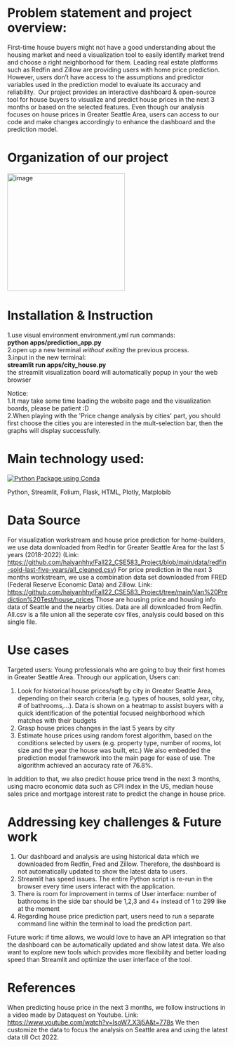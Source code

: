 # Problem statement and project overview:
First-time house buyers might not have a good understanding about the housing market and need a visualization tool to easily identify market trend and choose a right neighborhood for them.
Leading real estate platforms such as Redfin and Zillow are providing users with home price prediction. However, users don’t have access to the assumptions and predictor variables used in the prediction model to evaluate its accuracy and reliability. 
Our project provides an interactive dashboard & open-source tool for house buyers to visualize and predict house prices in the next 3 months or based on the selected features. Even though our analysis focuses on house prices in Greater Seattle Area, users can access to our code and make changes accordingly to enhance the dashboard and the prediction model. 
# Organization of our project
<img width="268" alt="image" src="https://user-images.githubusercontent.com/115179760/207691893-abc59f65-5d40-46ad-9b81-03972696d512.png">

# Installation & Instruction
1.use visual environment environment.yml run commands:  
**python apps/prediction_app.py**  
2.open up a new terminal *without exiting* the previous process. \
3.input in the new terminal:  
**streamlit run apps/city_house.py**  
the streamlit visualization board will automatically popup in your the web browser  

Notice: \
1.It may take some time loading the website page and the visualization boards, please be patient :D \
2.When playing with the 'Price change analysis by cities' part, you should first choose the cities you are interested in the mult-selection bar, then the graphs will display successfully.

# Main technology used:
[![Python Package using Conda](https://github.com/haiyanhhy/Fall22_CSE583_Project/actions/workflows/python-package-conda.yml/badge.svg)](https://github.com/haiyanhhy/Fall22_CSE583_Project/actions/workflows/python-package-conda.yml)

Python, Streamlit, Folium, Flask, HTML, Plotly, Matplobib

# Data Source
For visualization workstream and house price prediction for home-builders, we use data downloaded from Redfin for Greater Seattle Area  for the last 5 years (2018-2022) (Link: https://github.com/haiyanhhy/Fall22_CSE583_Project/blob/main/data/redfin-sold-last-five-years/all_cleaned.csv)
For price prediction in the next 3 months workstream, we use a combination data set downloaded from FRED (Federal Reserve Economic Data) and Zillow. 
Link: https://github.com/haiyanhhy/Fall22_CSE583_Project/tree/main/Van%20Prediction%20Test/house_prices
Those are housing price and housing info data of Seattle and the nearby cities. Data are all downloaded from Redfin.\
All.csv is a file union all the seperate csv files, analysis could based on this single file.

# Use cases
Targeted users: Young professionals who are going to buy their first homes in Greater Seattle Area. 
Through our application, Users can: 
1. Look for historical house prices/sqft by city in Greater Seattle Area, depending on their search criteria (e.g. types of houses, sold year, city, # of bathrooms,...). Data is shown on a heatmap to assist buyers with a quick identification of the potential focused neighborhood which matches with their budgets
2. Grasp house prices changes in the last 5 years by city
3. Estimate house prices using random forest algorithm, based on the conditions selected by users (e.g. property type, number of rooms, lot size and the year the house was built, etc.) We also embedded the prediction model framework into the main page for ease of use. The algorithm achieved an accuracy rate of 76.8%.

In addition to that, we also predict house price trend in the next 3 months, using macro economic data such as CPI index in the US, median house sales price and mortgage interest rate to predict the change in house price. 

# Addressing key challenges & Future work
1. Our dashboard and analysis are using historical data which we downloaded from Redfin, Fred and Zillow. Therefore, the dashboard is not automatically updated to show the latest data to users.
2. Streamlit has speed issues. The entire Python script is re-run in the browser every time users interact with the application.
3. There is room for improvement in terms of User interface: number of bathrooms in the side bar should be 1,2,3 and 4+ instead of 1 to 299 like at the moment
4. Regarding house price prediction part, users need to run a separate command line within the terminal to load the prediction part.

Future work: if time allows, we would love to have an API integration so that the dashboard can be automatically updated and show latest data. We also want to explore new tools which provides more flexibility and better loading speed than Streamlit and optimize the user interface of the tool.
# References
When predicting house price in the next 3 months, we follow instructions in a video made by Dataquest on Youtube. 
Link: https://www.youtube.com/watch?v=IsoW7_X3j5A&t=778s
We then customize the data to focus the analysis on Seattle area and using the latest data till Oct 2022.

